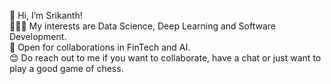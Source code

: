 👋 Hi, I’m Srikanth! </br>
👨🏽‍💻 My interests are Data Science, Deep Learning and Software Development.</br>
🤝 Open for collaborations in FinTech and AI.</br>
😊 Do reach out to me if you want to collaborate, have a chat or just want to play a good game of chess.</br>
